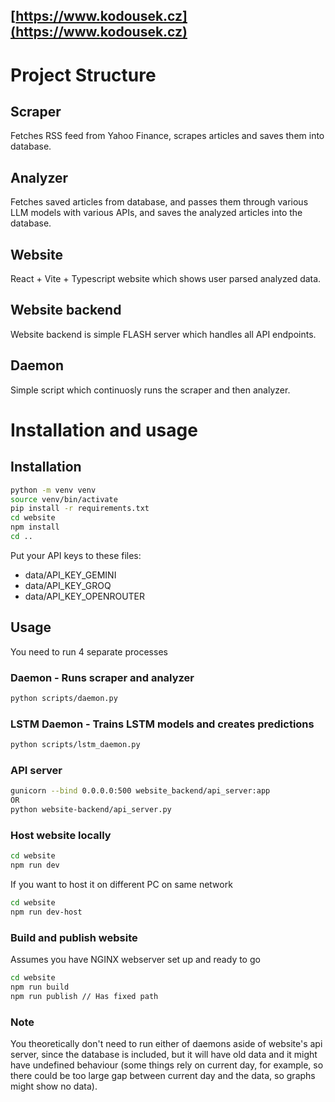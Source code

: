 ## [https://www.kodousek.cz](https://www.kodousek.cz)

# Project Structure

## Scraper

Fetches RSS feed from Yahoo Finance, scrapes articles and saves them into database.

## Analyzer

Fetches saved articles from database, and passes them through various LLM models with various APIs, and saves the analyzed articles into the database.

## Website

React + Vite + Typescript website which shows user parsed analyzed data.

## Website backend

Website backend is simple FLASH server which handles all API endpoints.

## Daemon

Simple script which continuosly runs the scraper and then analyzer.

# Installation and usage

## Installation

```bash
python -m venv venv
source venv/bin/activate
pip install -r requirements.txt 
cd website
npm install
cd ..
```

Put your API keys to these files:

* data/API_KEY_GEMINI
* data/API_KEY_GROQ
* data/API_KEY_OPENROUTER

## Usage

You need to run 4 separate processes

### Daemon - Runs scraper and analyzer

```bash
python scripts/daemon.py
```

### LSTM Daemon - Trains LSTM models and creates predictions

```bash
python scripts/lstm_daemon.py
```

### API server

```bash
gunicorn --bind 0.0.0.0:500 website_backend/api_server:app
OR
python website-backend/api_server.py 
```

### Host website locally

```bash
cd website
npm run dev
```

If you want to host it on different PC on same network

```bash
cd website
npm run dev-host
```

### Build and publish website

Assumes you have NGINX webserver set up and ready to go

```bash
cd website
npm run build
npm run publish // Has fixed path
```

### Note

You theoretically don't need to run either of daemons aside of website's api server, since the database is included, but it will have old data and it might have undefined behaviour (some things rely on current day, for example, so there could be too large gap between current day and the data, so graphs might show no data).
